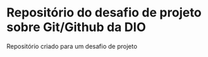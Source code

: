 # Repositório do desafio de projeto sobre Git/Github da DIO
Repositório criado para um desafio de projeto
